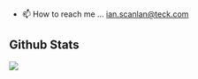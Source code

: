 
- 📫 How to reach me ... ian.scanlan@teck.com

<h2> Github Stats </h2> 
<a href="https://github.com/iscanteck/github-readme-stats"><img align="center" src="https://github-readme-stats.vercel.app/api/?username=iscanteck&layout=compact&theme=merko" /></a>
<br/>

<!---
iscanteck/iscanteck is a ✨ special ✨ repository because its `README.md` (this file) appears on your GitHub profile.
You can click the Preview link to take a look at your changes.
--->
